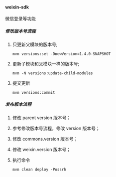 #### weixin-sdk
微信登录等功能

#####  修改版本号流程

1.  只更新父模块的版本号;
	```shell
	mvn versions:set -DnewVersion=1.4.0-SNAPSHOT
	```
2.  更新子模块和父模块一样的版本号;
	```shell
	mvn -N versions:update-child-modules
	```
3.  提交更新
	```shell
	mvn versions:commit
	```

#####  发布版本流程

1. 修改 parent version 版本号；

2. 参考修改版本号流程，修改 version 版本号；

3. 修改 commons.version 版本号； 

4. 修改 weixin.version 版本号； 

5. 执行命令
	```shell
	mvn clean deploy -Possrh
	```
